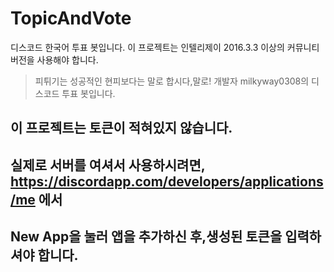 # TopicAndVote
디스코드 한국어 투표 봇입니다.
이 프로젝트는 인텔리제이 2016.3.3 이상의 커뮤니티 버전을 사용해야 합니다.

> 피튀기는 성공적인 현피보다는 말로 합시다,말로!
> 개발자 milkyway0308의 디스코드 투표 봇입니다.

## 이 프로젝트는 토큰이 적혀있지 않습니다.
## 실제로 서버를 여셔서 사용하시려면, https://discordapp.com/developers/applications/me 에서
## New App을 눌러 앱을 추가하신 후,생성된 토큰을 입력하셔야 합니다.
